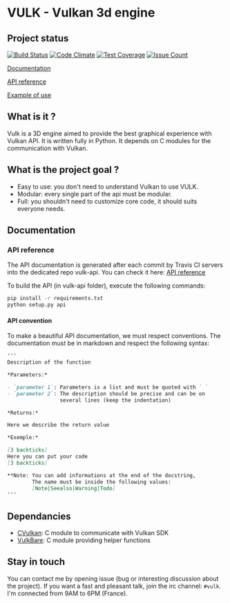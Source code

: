 # VULK - Vulkan 3d engine

## Project status

[![Build Status](https://travis-ci.org/realitix/vulk.svg?branch=master)](https://travis-ci.org/realitix/vulk)
[![Code Climate](https://codeclimate.com/github/realitix/vulk/badges/gpa.svg)](https://codeclimate.com/github/realitix/vulk)
[![Test Coverage](https://codeclimate.com/github/realitix/vulk/badges/coverage.svg)](https://codeclimate.com/github/realitix/vulk/coverage)
[![Issue Count](https://codeclimate.com/github/realitix/vulk/badges/issue_count.svg)](https://codeclimate.com/github/realitix/vulk)


[Documentation](https://realitix.github.io/vulk-doc/)

[API reference](https://realitix.github.io/vulk-api/vulk/)

[Example of use](https://github.com/realitix/vulk-demo)

## What is it ?

Vulk is a 3D engine aimed to provide the best graphical experience with Vulkan API.
It is written fully in Python. It depends on C modules for the communication with
Vulkan.

## What is the project goal ?

- Easy to use: you don't need to understand Vulkan to use VULK.
- Modular: every single part of the api must be modular.
- Full: you shouldn't need to customize core code, it should suits everyone needs.

## Documentation

### API reference
The API documentation is generated after each commit by Travis CI servers
into the dedicated repo vulk-api. You can check it here:
[API reference](https://realitix.github.io/vulk-api/vulk/)

To build the API (in vulk-api folder), execute the following commands:

```bash
pip install -r requirements.txt
python setup.py api
```

#### API convention
To make a beautiful API documentation, we must respect conventions.
The documentation must be in markdown and respect the following syntax:

```markdown
'''
Description of the function

*Parameters:*

- `parameter 1`: Parameters is a list and must be quoted with ` `
- `parameter 2`: The description should be precise and can be on
                 several lines (keep the indentation)

*Returns:*

Here we describe the return value

*Exemple:*

[3 backticks]
Here you can put your code
[3 backticks]

**Note: You can add informations at the end of the docstring,
        The name must be inside the following values:
        [Note|Seealso|Warning|Todo]
'''
```

## Dependancies

- [CVulkan](https://github.com/realitix/cvulkan): C module to communicate with Vulkan SDK
- [VulkBare](https://github.com/realitix/vulk-bare): C module providing helper functions

## Stay in touch

You can contact me by opening issue (bug or interesting discussion about
the project). If you want a fast and pleasant talk, join the irc channel:
`#vulk`. I'm connected from 9AM to 6PM (France).
